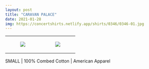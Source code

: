 ```yaml
---
layout: post
title: "CARAVAN PALACE"
date: 2021-01-28
img: https://concertshirts.netlify.app/shirts/0346/0346-01.jpg
---
```




<table style="width:100%;"><tr><td style="vertical-align:top;">
      <figure class="tmblr-full" data-orig-height="2048" data-orig-width="1365" data-orig-src="https://concertshirts.netlify.app/shirts/0346/0346-01.jpg"><img src="https://64.media.tumblr.com/4752fd098384248be124f716cce5220a/619fa0414cc3ddcc-0b/s540x810/0b3b7a55bcb2611791962a418206355be9bfacb1.jpg" data-orig-height="2048" data-orig-width="1365" data-orig-src="https://concertshirts.netlify.app/shirts/0346/0346-01.jpg"/></figure></td>
    <td style="vertical-align:top;">
      <figure class="tmblr-full" data-orig-height="2048" data-orig-width="1365" data-orig-src="https://concertshirts.netlify.app/shirts/0346/0346-02.jpg"><img src="https://64.media.tumblr.com/c03701705b16869967be8e4f1fad78be/619fa0414cc3ddcc-75/s540x810/47b5f1c455bf51385822988f127a4a36b6db83a8.jpg" data-orig-height="2048" data-orig-width="1365" data-orig-src="https://concertshirts.netlify.app/shirts/0346/0346-02.jpg"/></figure></td>
  </tr></table><p>
  SMALL | 100% Combed Cotton | American Apparel
</p>
